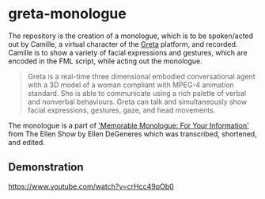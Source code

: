 # greta-monologue

The repository is the creation of a monologue, which is to be spoken/acted out by Camille, a virtual character of the [Greta](https://perso.telecom-paristech.fr/~pelachau/Greta/) platform, and recorded. Camille is to show a variety of facial expressions and gestures, which are encoded in the FML script, while acting out the monologue.

> Greta is a real-time three dimensional embodied conversational agent with a 3D model of a woman compliant with MPEG-4 animation standard. She is able to communicate using a rich palette of verbal and nonverbal behaviours. Greta can talk and simultaneously show facial expressions, gestures, gaze, and head movements.

The monologue is a part of ['Memorable Monologue: For Your Information'](https://www.youtube.com/watch?v=x8nyJcDTjhU) from The Ellen Show by Ellen DeGeneres which was transcribed, shortened, and edited.

## Demonstration
https://www.youtube.com/watch?v=crHcc49pOb0

